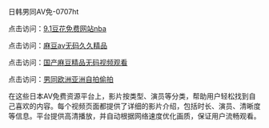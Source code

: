 日韩男同AV免-0707ht


点击访问：<a href="https://vassv.pages.dev/">9.1豆花免费网站nba</a>

点击访问：<a href="https://rtj-3zo.pages.dev/">麻豆av无码久久精品</a>

点击访问：<a href="https://bered.pages.dev/">国产麻豆精品无码视频观看</a>

点击访问：<a href="https://gsd-agv.pages.dev/">男同欧洲亚洲自拍偷拍</a>

在这些日本AV免费资源平台上，影片按类型、演员等分类，帮助用户轻松找到自己喜欢的内容。每个视频页面都提供了详细的影片介绍，包括时长、演员、清晰度等信息。平台提供高清播放，并自动根据网络速度优化画质，保证用户流畅观看。

<span style="display:none;">[Canonical link](https://github.com/hehe20250707/hehe19 ）</span>
